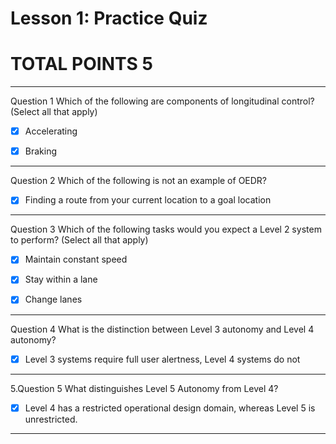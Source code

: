 # Lesson 1: Practice Quiz
# TOTAL POINTS 5

-------------------------------------------------------------------

Question 1
Which of the following are components of longitudinal control? (Select all that apply)


- [x] Accelerating

- [x] Braking

------------------------------------------------------------------------------

Question 2
Which of the following is not an example of OEDR?


- [x] Finding a route from your current location to a goal location

---------------------------------------------------------------------------------

Question 3
Which of the following tasks would you expect a Level 2 system to perform? (Select all that apply)


- [x] Maintain constant speed


- [x] Stay within a lane



- [x] Change lanes

-------------------------------------------------------------------------

Question 4
What is the distinction between Level 3 autonomy and Level 4 autonomy?



- [x] Level 3 systems require full user alertness, Level 4 systems do not


----------------------------------------------------------------------------------------

5.Question 5
What distinguishes Level 5 Autonomy from Level 4?



- [x] Level 4 has a restricted operational design domain, whereas Level 5 is unrestricted.

------------------------------------------------------------------------------------------------
